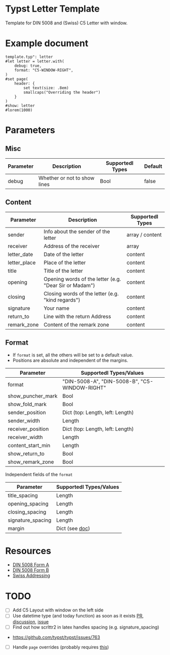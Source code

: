 # Typst Letter Template

Template for DIN 5008 and (Swiss) C5 Letter with window.

# Example document

``` typst
template.typ": letter
#let letter = letter.with(
    debug: true,
    format: "C5-WINDOW-RIGHT",
)
#set page(
    header: {
        set text(size: .8em)
        smallcaps("Overriding the header")
    }
)
#show: letter
#lorem(1000)

```
 
# Parameters

## Misc

| Parameter | Description                  | Supportedl Types | Default |
|-----------|------------------------------|------------------|---------|
| debug     | Whether or not to show lines | Bool             | false   |
 
## Content

| Parameter    | Description                                            | Supportedl Types |
|--------------|--------------------------------------------------------|------------------|
| sender       | Info about the sender of the letter                    | array / content  |
| receiver     | Address of the receiver                                | array            |
| letter_date  | Date of the letter                                     | content          |
| letter_place | Place of the letter                                    | content          |
| title        | Title of the letter                                    | content          |
| opening      | Opening words of the letter (e.g. "Dear Sir or Madam") | content          |
| closing      | Closing words of the letter (e.g. "kind regards")      | content          |
| signature    | Your name                                              | content          |
| return_to    | Line with the return Address                           | content          |
| remark_zone  | Content of the remark zone                             | content          |

## Format

 - If `format` is set, all the others will be set to a default value. 
 - Positions are absolute and independent of the margins.

| Parameter         | Supportedl Types/Values                       |
|-------------------|-----------------------------------------------|
| format            | "DIN-5008-A", "DIN-5008-B", "C5-WINDOW-RIGHT" |
| show_puncher_mark | Bool                                          |
| show_fold_mark    | Bool                                          |
| sender_position   | Dict (top: Length, left: Length)              |
| sender_width      | Length                                        |
| receiver_position | Dict (top: Length, left: Length)              |
| receiver_width    | Length                                        |
| content_start_min | Length                                        |
| show_return_to    | Bool                                          |
| show_remark_zone  | Bool                                          |

Independent fields of the `format`
    
| Parameter         | Supportedl Types/Values                                                            |
|-------------------|------------------------------------------------------------------------------------|
| title_spacing     | Length                                                                             |
| opening_spacing   | Length                                                                             |
| closing_spacing   | Length                                                                             |
| signature_spacing | Length                                                                             |
| margin            | Dict (see [doc](https://typst.app/docs/reference/layout/page/#parameters--margin)) |


# Resources

 - [DIN 5008 Form A](https://de.wikipedia.org/wiki/DIN_5008#/media/Datei:DIN_5008,_Form_A.svg)
 - [DIN 5008 Form B](https://de.wikipedia.org/wiki/DIN_5008#/media/Datei:DIN_5008_Form_B.svg)
 - [Swiss
   Addressing](https://www.post.ch/-/media/portal-opp/pm/dokumente/briefe-spezifikation-gestaltung.pdf?sc_lang=de&hash=BB181E74C5D3A0D1D49A954793EA670A)


# TODO
 - [ ] Add C5 Layout with window on the left side
 - [ ] Use datetime type (and today function) as soon as it exists
   [PR](https://github.com/typst/typst/pull/435),
   [discussion](https://github.com/typst/typst/issues/303),
   [issue](https://github.com/typst/typst/issues/204)
 - [ ] Find out how scrlttr2 in latex handles spacing (e.g. signature_spacing)
 - https://github.com/typst/typst/issues/763
 - [ ] Handle `page` overrides (probably requires [this](https://github.com/typst/typst/issues/763))
